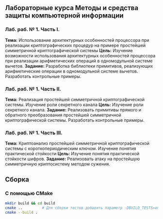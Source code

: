 ## Лабораторные курса Методы и средства защиты компьютерной информации

### Лаб. раб. № 1. Часть I.
**Тема:** Использование архитектурных особенностей процессора при реализации криптографических процедур на примере простейшей симметричной криптографической системы
**Цель:** Изучение возможности использования архитектурных особенностей процессора при реализации арифметических операций в одномодульной системе вычетов.
**Задание:** Разработка библиотеки примитивов, реализующих арифметические операции в одномодульной системе вычетов. Разработать контрольные примеры.

### Лаб. раб. № 1. Часть II.
**Тема:** Реализация простейшей симметричной криптографической системы. Изучение роли секретного канала
**Цель:** Изучение роли секретного канала.
**Задание:** Реализовать примитивы прямого и обратного преобразования простейшей симметричной криптографической системы. Разработать контрольные примеры.

### Лаб. раб. № 1. Часть III.
**Тема:** Криптоанализ простейшей симметричной криптографической системы с короткопериодическим ключом. Изучение понятия практической стойкости
**Цель:** Изучение понятия практической стойкости шифров.
**Задание:** Реализовать атаку на простейшую симметричную криптосистему методом сужения.

## Сборка

### С помощью CMake

```bash
mkdir build && cd build
cmake ..         # Для сборки тестов добавить параметр -DBUILD_TESTS=on
cmake --build .
```
